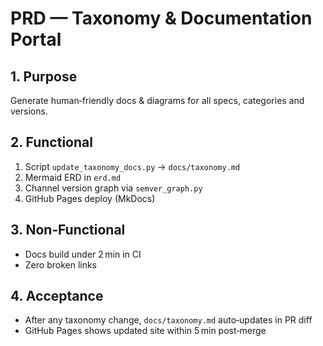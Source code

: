 # PRD — Taxonomy & Documentation Portal

## 1. Purpose
Generate human‑friendly docs & diagrams for all specs, categories and versions.

## 2. Functional
1. Script `update_taxonomy_docs.py` → `docs/taxonomy.md`
2. Mermaid ERD in `erd.md`
3. Channel version graph via `semver_graph.py`
4. GitHub Pages deploy (MkDocs)

## 3. Non‑Functional
* Docs build under 2 min in CI
* Zero broken links

## 4. Acceptance
* After any taxonomy change, `docs/taxonomy.md` auto‑updates in PR diff
* GitHub Pages shows updated site within 5 min post‑merge
